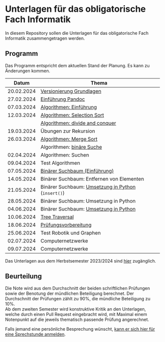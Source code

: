 # Unterlagen für das obligatorische Fach Informatik

In diesem Repository sollen die Unterlagen für das obligatorische Fach Informatik zusammengetragen werden.

## Programm

Das Programm entspricht dem aktuellen Stand der Planung. Es kann zu
Änderungen kommen.

| Datum | Thema |
| ----- | ----- |
| 20.02.2024 | [Versionierung Grundlagen](https://git-scm.com/book/de/v2) |
| 27.02.2024 | [Einführung Pandoc](240227/pandoc.md) |
| 07.03.2024 | [Algorithmen: Einführung](240305/algorithmen.md) |
| 12.03.2024 | [Algorithmen: Selection Sort](240312/src/beurteilung.md) |
|            | [Algorithmen: divide and conquer](240312/divide_and_conquer.md) |
| 19.03.2024 | Übungen zur Rekursion |
| 26.03.2024 | [Algorithmen: Merge Sort](https://colab.research.google.com/github/I-gW-23-27/Skript/blob/main/docs/240326/merge_sort.ipynb) |
|            | Algorithmen: [binäre Suche](240326/search.md) |
| 02.04.2024 | Algorithmen: Suchen |
| 09.04.2024 | Test Algorithmen |
| 07.05.2024 | [Binärer Suchbaum (Einführung)](240507/bst.md) |
| 14.05.2024 | Binärer Suchbaum: Entfernen von Elementen |
| 21.05.2024 | Binärer Suchbaum: [Umsetzung in Python](240521/unterlagen/praesentation.html) (`insert()`)|
| 28.05.2024 | Binärer Suchbaum: Umsetzung in Python |
| 04.06.2024 | Binärer Suchbaum: [Umsetzung in Python](240604/bst.md) |
| 10.06.2024 | [Tree Traversal](240610/tree_traversal.md) | 
| 18.06.2024 | [Prüfungsvorbereitung](https://colab.research.google.com/github/I-gW-23-27/Skript/blob/main/docs/240618/repetitionen.ipynb) |
| 25.06.2024 | Test Robotik und Graphen |
| 02.07.2024 | Computernetzwerke |
| 09.07.2024 | Computernetzwerke |

Das Unterlagen aus dem Herbstsemester 2023/2024 sind 
[hier](archive/programm_hs_23.md)
zugänglich.


## Beurteilung

Die Note wird aus dem Durchschnitt der beiden schriftlichen Prüfungen
sowie der Benotung der mündlichen Beteiligung berechnet. Der
Durchschnitt der Prüfungen zählt zu 90%, die mündliche Beteiligung zu
10%.  
Ab dem zweiten Semester wird konstruktive Kritik an den Unterlagen,
welche durch einen Pull Request eingebracht wird, mit Maximal einem
Notenpunkt auf die jeweils thematisch passende Prüfung angerechnet.

Falls jemand eine persönliche Besprechung wünscht, [kann er sich hier für
eine Sprechstunde anmelden](https://calendar.app.google/B6ZDE2UtWVfXkoo58).
